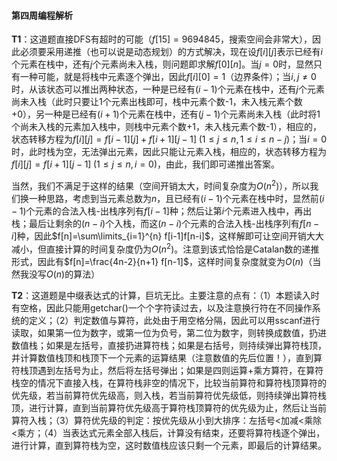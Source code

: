 #### 第四周编程解析 ####
**T1**：这道题直接DFS有超时的可能（$f[15]=9694845$，搜索空间会非常大），因此必须要采用递推（也可以说是动态规划）的方式解决，现在设$f[i][j]$表示已经有$i$个元素在栈中，还有$j$个元素尚未入栈，则问题即求解$f[0][n]$。当$j=0$时，显然只有一种可能，就是将栈中元素逐个弹出，因此$f[i][0]=1$（边界条件）；当$i,j \neq 0$时，从该状态可以推出两种状态，一种是已经有$(i-1)$个元素在栈中，还有$j$个元素尚未入栈（此时只要让1个元素出栈即可，栈中元素个数-1，未入栈元素个数+0），另一种是已经有$(i+1)$个元素在栈中，还有$(j-1)$个元素尚未入栈（此时将1个尚未入栈的元素加入栈中，则栈中元素个数+1，未入栈元素个数-1），相应的，状态转移方程为$f[i][j]=f[i-1][j]+f[i+1][j-1] \; (1 \leq j \leq n,1 \leq i \leq n-j)$；当$i=0$时，此时栈为空，无法弹出元素，因此只能让元素入栈，相应的，状态转移方程为$f[i][j]=f[i+1][j-1] \; (1 \leq j \leq n,i=0)$，由此，我们即可递推出答案。

当然，我们不满足于这样的结果（空间开销太大，时间复杂度为$O(n^2)$），所以我们换一种思路，考虑到当元素总数为$n$，且已经有$(i-1)$个元素在栈中时，显然前$(i-1)$个元素的合法入栈-出栈序列有$f[i-1]$种；然后让第$i$个元素进入栈中，再出栈；最后让剩余的$(n-i)$个入栈，而这$(n-i)$个元素的合法入栈-出栈序列有$f[n-i]$种，因此$f[n]=\sum\limits_{i=1}^{n} f[i-1]f[n-i]$，这样解即可让空间开销大大减小，但直接计算的时间复杂度仍为$O(n^2)$。注意到该式恰恰是Catalan数的递推形式，因此有$f[n]=\frac{4n-2}{n+1} f[n-1]$，这样时间复杂度就变为$O(n)$（当然我没写$O(n)$的算法）

**T2**：这道题是中缀表达式的计算，巨坑无比。主要注意的点有：（1）本题读入时有空格，因此只能用getchar()一个个字符读过去，以及注意换行符在不同操作系统的定义；（2）判定数值与算符，此处由于用空格分隔，因此可以用sscanf进行读取，如果第一位为数字，或第一位为负号，第二位为数字，则转换成数值，扔进数值栈；如果是左括号，直接扔进算符栈；如果是右括号，则持续弹出算符栈顶，并计算数值栈顶和栈顶下一个元素的运算结果（注意数值的先后位置！），直到算符栈顶遇到左括号为止，然后将左括号弹出；如果是四则运算+乘方算符，在算符栈空的情况下直接入栈，在算符栈非空的情况下，比较当前算符和算符栈顶算符的优先级，若当前算符优先级高，则入栈，若当前算符优先级低，则持续弹出算符栈顶，进行计算，直到当前算符优先级高于算符栈顶算符的优先级为止，然后让当前算符入栈；（3）算符优先级的判定：按优先级从小到大排序：左括号<加减<乘除<乘方；（4）当表达式元素全部入栈后，计算没有结束，还要将算符栈逐个弹出，进行计算，直到算符栈为空，这时数值栈应该只剩一个元素，即最后的计算结果。


